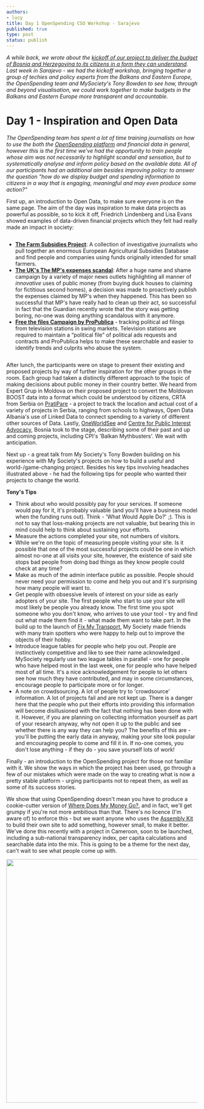 ```yaml
---
authors:
- lucy
title: Day 1 OpenSpending CSO Workshop - Sarajevo
published: true
type: post
status: publish
---
```


*A while back, we wrote about the [kickoff of our project to deliver the budget of Bosnia and Herzegovina to its citizens in a form they can understand](http://openspending.org/blog/2012/09/26/Balkan-Budgets.html). Last week in Sarajevo - we had the kickoff workshop, bringing together a group of techies and policy experts from the Balkans and Eastern Europe, the OpenSpending team and MySociety's Tony Bowden to see how, through and beyond visualisation, we could work together to make budgets in the Balkans and Eastern Europe more transparent and accountable.*

# Day 1 - Inspiration and Open Data

<p>

<em>The OpenSpending team has spent a lot of time training journalists on how to use the both the <a href="http://openspending.org/">OpenSpending platform</a> and financial data in general, however this is the first time we've had the opportunity to train people whose aim was not necessarily to highlight scandal and sensation, but to systematically analyse and inform policy based on the available data. All of our participants had an additional aim besides improving policy: to answer the question "how do we display budget and spending information to citizens in a way that is engaging, meaningful and may even produce some action?"</em>

</p>

First up, an introduction to Open Data, to make sure everyone is on the same page. The aim of the day was inspiration to make data projects as powerful as possible, so to kick it off, Friedrich Lindenberg and Lisa Evans showed examples of data-driven financial projects which they felt had really made an impact in society:

<img alt="" src="http://farm9.staticflickr.com/8490/8220640734_aa4821d4cc_n.jpg" title="Slide from Tony Bowden's Talk: Remove Somone's Headache" class="pull-left" style="margin-right: 2em;" />

* **[The Farm Subsidies Project](http://farmsubsidies.org/)**: A collection of investigative journalists who pull together an enormous European Agricultural Subsidies Database and find people and companies using funds originally intended for small farmers.
* **[The UK's The MP's expenses scandal](http://en.wikipedia.org/wiki/United_Kingdom_parliamentary_expenses_scandal)**: After a huge name and shame campaign by a variety of major news outlets highlighting all manner of *innovative* uses of public money (from buying duck houses to claiming for fictitious second homes), a decision was made to proactively publish the expenses claimed by MP's when they happened. This has been so successful that MP's have really had to clean up their act, so successful in fact that the Guardian recently wrote that the story was getting boring, no-one was doing anything scandalous with it anymore.
* **[Free the files Campaign by ProPublica](http://www.propublica.org/series/free-the-files)** -  tracking political ad filings from television stations in swing markets. Television stations are required to maintain a “political file” of political ads requests and contracts and ProPublica helps to make these searchable and easier to identify trends and culprits who abuse the system.

<img alt="" src="http://farm9.staticflickr.com/8346/8220640856_2fb3098d1a_n.jpg" title="Slide from Tony Bowden's Talk: Give Somone a Headache" class="pull-right" style="margin-left: 1em;" />

After lunch, the participants were on stage to present their existing and proposed projects by way of further inspiration for the other groups in the room. Each group had taken a distinctly different approach to the topic of making decisions about public money in their country better. We heard from Expert Grup in Moldova on their proposed project to convert the Moldovan BOOST data into a format which could be understood by citizens, CRTA from Serbia on [PratiPare](http://www.pratipare.rs/) - a project to track the location and actual cost of a variety of projects in Serbia, ranging from schools to highways, Open Data Albania's use of Linked Data to connect spending to a variety of different other sources of Data. Lastly, [OneWorldSee](http://oneworldsee.org/) and [Centre for Public Interest Advocacy](http://cpi.ba/), Bosnia took to the stage, describing some of their past and up and coming projects, including CPI's 'Balkan Mythbusters'. We wait with anticipation.

Next up - a great talk from My Society's Tony Bowden building on his experience with My Society's projects on how to build a useful and world-/game-changing project. Besides his key tips involving headaches illustrated above - he had the following tips for people who wanted their projects to change the world.

<div class="well" 'markdown="1"'>

<strong>Tony's Tips</strong>
<ul>
<li>Think about who would possibly pay for your services. If someone would pay for it, it's probably valuable (and you'll have a business model when the funding runs out). Think - 'What Would Apple Do?' ;). This is not to say that loss-making projects are not valuable, but bearing this in mind could help to think about sustaining your efforts. </li>
<li>Measure the actions completed your site, not numbers of visitors.  </li>
<li> While we're on the topic of measuring people visiting your site. Is it possible that one of the most successful projects could be one in which almost no-one at all visits your site, however, the existence of said site stops bad people from doing bad things as they know people could check at any time?
<li> Make as much of the admin interface public as possible. People should never need your permission to come and help you out and it's surprising how many people will want to. </li>
<li> Get people with obsessive levels of interest on your side as early adopters of your site. The first people who start to use your site will most likely be people you already know. The first time you spot someone who you don't know, who arrives to use your tool - try and find out what made them find it - what made them want to take part. In the build up to the launch of <a href="http://www.fixmytransport.com/">Fix My Transport</a>, My Society made friends with many train spotters who were happy to help out to improve the objects of their hobby. </li>
<li>Introduce league tables for people who help you out. People are instinctively competitive and like to see their name acknowledged . MySociety regularly use two league tables in parallel - one for people who have helped most in the last week, one for people who have helped most of all time. It's a nice acknowledgement for people to let others see how much they have contributed, and may in some circumstances, encourage people to participate more or for longer. </li>
<li>A note on crowdsourcing. A lot of people try to 'crowdsource' information. A lot of projects fail and are not kept up. There is a danger here that the people who put their efforts into providing this information will become disillusioned with the fact that nothing has been done with it. However, if you are planning on collecting information yourself as part of your research anyway, why not open it up to the public and see whether there is any way they can help you? The benefits of this are - you'll be putting the early data in anyway, making your site look popular and encouraging people to come and fill it in. If no-one comes, you don't lose anything - if they do - you save yourself lots of work!</li>
</ul>
</div>

Finally - an introduction to the OpenSpending project for those not familiar with it. We show the ways in which the project has been used, go through a few of our mistakes which were made on the way to creating what is now a pretty stable platform - urging participants not to repeat them, as well as some of its success stories. 

We show that using OpenSpending doesn't mean you have to produce a cookie-cutter version of [Where Does My Money Go?](http://wheredoesmymoneygo.org/), and in fact, we'll get grumpy if you're not more ambitious than that. There's no licence (I'm aware of) to enforce this - but we want anyone who uses the [Assembly Kit](http://openspending.org/blog/2012/02/16/thekit.html) to build their own site to add something, however small, to make it better. We've done this recently with a project in Cameroon, soon to be launched, including a sub-national transparency index, per capita calculations and searchable data into the mix. This is going to be a theme for the next day, can't wait to see what people come up with.

<img alt="" src="http://farm9.staticflickr.com/8337/8220640914_0faabf2fd3_z.jpg" title="Make Something New" class="alignnone" width="640" height="640" />
